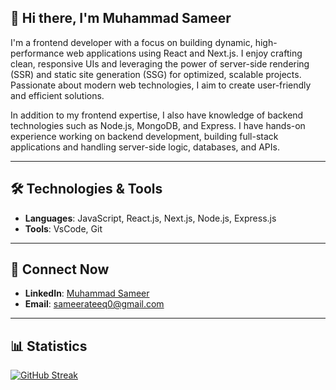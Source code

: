 ## 👋 Hi there, I'm Muhammad Sameer

I'm a frontend developer with a focus on building dynamic, high-performance web applications using React and Next.js. I enjoy crafting clean, responsive UIs and leveraging the power of server-side rendering (SSR) and static site generation (SSG) for optimized, scalable projects. Passionate about modern web technologies, I aim to create user-friendly and efficient solutions.

In addition to my frontend expertise, I also have knowledge of backend technologies such as Node.js, MongoDB, and Express. I have hands-on experience working on backend development, building full-stack applications and handling server-side logic, databases, and APIs.

 ***
 ## 🛠️ Technologies & Tools

 - **Languages**: JavaScript, React.js, Next.js, Node.js, Express.js
 - **Tools**: VsCode, Git

***
 ## 📱 Connect Now

 - **LinkedIn**: [Muhammad Sameer](https://www.linkedin.com/in/muhammad-sameer-338407228/)
 - **Email**: [sameerateeq0@gmail.com](mailto:sameerateeq0@gmail.com)
 ***
 
## 📊 Statistics
[![GitHub Streak](https://streak-stats.demolab.com?user=SameerAteeq&theme=dark&hide_border=true)](https://git.io/streak-stats)
